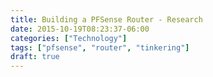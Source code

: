 ```yaml
---
title: Building a PFSense Router - Research
date: 2015-10-19T08:23:37-06:00
categories: ["Technology"]
tags: ["pfsense", "router", "tinkering"]
draft: true
---
```

